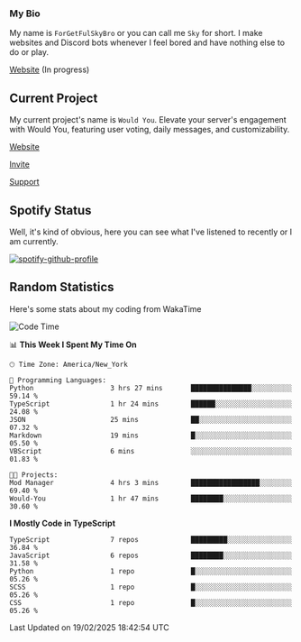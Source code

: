 ### My Bio 

My name is `ForGetFulSkyBro` or you can call me `Sky` for short. I make websites and Discord bots whenever I feel bored and have nothing else to do or play.

[Website](https://forgetful.vercel.app) (In progress)

## Current Project

My current project's name is `Would You`. Elevate your server's engagement with Would You, featuring user voting, daily messages, and customizability.

[Website](https://wouldyoubot.gg)

[Invite](https://wouldyoubot.gg/invite)

[Support](https://wouldyoubot.gg/discord)

## Spotify Status

Well, it's kind of obvious, here you can see what I've listened to recently or I am currently.

[![spotify-github-profile](https://spotify-github-profile.kittinanx.com/api/view?uid=8fw8wluifdebs12yo4k3j0h6c&cover_image=true&theme=novatorem&show_offline=false&background_color=121212&interchange=false&bar_color=53b14f&bar_color_cover=false)](https://github.com/kittinan/spotify-github-profile)


## Random Statistics

Here's some stats about my coding from WakaTime

<!--START_SECTION:waka-->
![Code Time](http://img.shields.io/badge/Code%20Time-1%2C460%20hrs%203%20mins-blue)

📊 **This Week I Spent My Time On** 

```text
🕑︎ Time Zone: America/New_York

💬 Programming Languages: 
Python                   3 hrs 27 mins       ███████████████░░░░░░░░░░   59.14 % 
TypeScript               1 hr 24 mins        ██████░░░░░░░░░░░░░░░░░░░   24.08 % 
JSON                     25 mins             ██░░░░░░░░░░░░░░░░░░░░░░░   07.32 % 
Markdown                 19 mins             █░░░░░░░░░░░░░░░░░░░░░░░░   05.50 % 
VBScript                 6 mins              ░░░░░░░░░░░░░░░░░░░░░░░░░   01.83 % 

🐱‍💻 Projects: 
Mod Manager              4 hrs 3 mins        █████████████████░░░░░░░░   69.40 % 
Would-You                1 hr 47 mins        ████████░░░░░░░░░░░░░░░░░   30.60 % 
```

**I Mostly Code in TypeScript** 

```text
TypeScript               7 repos             █████████░░░░░░░░░░░░░░░░   36.84 % 
JavaScript               6 repos             ████████░░░░░░░░░░░░░░░░░   31.58 % 
Python                   1 repo              █░░░░░░░░░░░░░░░░░░░░░░░░   05.26 % 
SCSS                     1 repo              █░░░░░░░░░░░░░░░░░░░░░░░░   05.26 % 
CSS                      1 repo              █░░░░░░░░░░░░░░░░░░░░░░░░   05.26 % 
```




 Last Updated on 19/02/2025 18:42:54 UTC
<!--END_SECTION:waka-->
